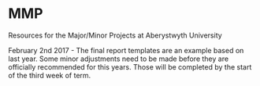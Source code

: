 # MMP
Resources for the Major/Minor Projects at Aberystwyth University

February 2nd 2017 - The final report templates are an example based on last year. Some minor adjustments need to be made before they are officially recommended for this years. Those will be completed by the start of the third week of term.
